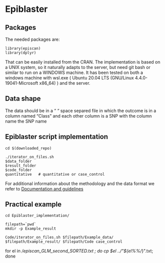 # Epiblaster

## Packages 

The needed packages are:

```
library(episcan)
library(dplyr)
```

That can be easily installed from the CRAN. 
The implementation is based on a UNIX system, so it naturally adapts to the server, but need git bash or similar to run on a WINDOWS machine. It has been tested on both a windows machine with wsl.exe ( Ubuntu 20.04 LTS (GNU/Linux 4.4.0-19041-Microsoft x86_64)  )  and the server. 

## Data shape

The data should be in a “ “ space separed file in which the outcome is in a column named “Class” and each other column is a SNP with the column name the SNP name


## Epiblaster script implementation

```
cd $(downloaded_repo)    

./iterator_on_files.sh 
$data_folder
$result_folder
$code_folder
quantitative   # quantitative or case_control
```

For additional information about the methodology and the data format we refer to [Documentation and guidelines](Documentation_Episcan.docx)

<!-- cd /mnt/c/Users/fmelo/Desktop/Backup_Federico/Work/Epistasis/Episcan_epiblaster/Pipeline_iterative/Code_v2_enhanced       

./iterator_on_files.sh /mnt/c/Users/fmelo/Documents/GitHub/epistasis-simulation/Gametes/Data_li_1_EDM-2/ /mnt/c/Users/fmelo/Desktop/Backup_Federico/Work/Epistasis/Episcan_epiblaster/Pipeline_iterative/Gametes_results/ /mnt/c/Users/fmelo/Desktop/Backup_Federico/Work/Epistasis/Episcan_epiblaster/Pipeline_iterative/Code_v2_enhanced/ quantitative   

Or, in a more generalizable way 


cd  Documents/GitHub/epiblaster/
filepath=`pwd`
# mkdir -p Example_result # can also automatically create the repo!
Code/iterator_on_files.sh $filepath/Example_data/ $filepath/Example_result/ $filepath/Code case-control   
 -->


## Practical example
```
cd Epiblaster_implementation/

filepath=`pwd`
mkdir -p Example_result

Code/iterator_on_files.sh $filepath/Example_data/ $filepath/Example_result/ $filepath/Code case_control   
```

 for el in */episcan_GLM_second_SORTED.txt ; do cp $el ../"${el%%/*}".txt; done                           
